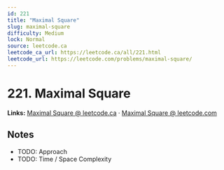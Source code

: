 ```yaml
--- 
id: 221
title: "Maximal Square"
slug: maximal-square
difficulty: Medium
lock: Normal
source: leetcode.ca
leetcode_ca_url: https://leetcode.ca/all/221.html
leetcode_url: https://leetcode.com/problems/maximal-square/
---
```


# 221. Maximal Square

**Links:** [Maximal Square @ leetcode.ca](https://leetcode.ca/all/221.html) · [Maximal Square @ leetcode.com](https://leetcode.com/problems/maximal-square/)

## Notes
- TODO: Approach
- TODO: Time / Space Complexity

